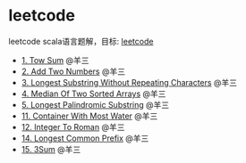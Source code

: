 # leetcode
leetcode scala语言题解，目标: [leetcode](https://leetcode.com/problemset/all/)

 - [1. Tow Sum](./src/main/scala/problem_001/TwoSum.scala) @羊三
 - [2. Add Two Numbers](./src/main/scala/problem_002/AddTwoNumbers.scala) @羊三
 - [3. Longest Substring Without Repeating Characters](./src/main/scala/problem_003/LongestSubstringWithoutRepeatingCharacters.scala) @羊三
 - [4. Median Of Two Sorted Arrays](./src/main/scala/problem_004/MedianOfTwoSortedArrays.scala) @羊三
 - [5. Longest Palindromic Substring](./src/main/scala/problem_005/LongestPalindromicSubstring.scala) @羊三
 - [11. Container With Most Water](./src/main/scala/problem_011/ContainerWithMostWater.scala) @羊三
 - [12. Integer To Roman](./src/main/scala/problem_012/IntegerToRoman.scala) @羊三
 - [14. Longest Common Prefix](./src/main/scala/problem_014/LongestCommonPrefix.scala) @羊三
 - [15. 3Sum](./src/main/scala/problem_015/ThreeSum.scala) @羊三